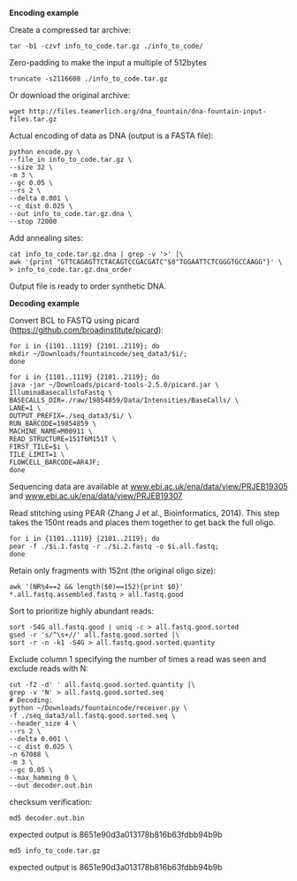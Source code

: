**Encoding example**

Create a compressed tar archive:
```
tar -b1 -czvf info_to_code.tar.gz ./info_to_code/
```

Zero-padding to make the input a multiple of 512bytes
```
truncate -s2116608 ./info_to_code.tar.gz
```

Or download the original archive:
```
wget http://files.teamerlich.org/dna_fountain/dna-fountain-input-files.tar.gz
```

Actual encoding of data as DNA (output is a FASTA file):
```
python encode.py \
--file_in info_to_code.tar.gz \
--size 32 \
-m 3 \
--gc 0.05 \
--rs 2 \
--delta 0.001 \
--c_dist 0.025 \
--out info_to_code.tar.gz.dna \
--stop 72000
```

Add annealing sites:
```
cat info_to_code.tar.gz.dna | grep -v '>' |\
awk '{print "GTTCAGAGTTCTACAGTCCGACGATC"$0"TGGAATTCTCGGGTGCCAAGG"}' \
> info_to_code.tar.gz.dna_order
```

Output file is ready to order synthetic DNA.

**Decoding example**

Convert BCL to FASTQ using picard (https://github.com/broadinstitute/picard):
```
for i in {1101..1119} {2101..2119}; do
mkdir ~/Downloads/fountaincode/seq_data3/$i/;
done

for i in {1101..1119} {2101..2119}; do
java -jar ~/Downloads/picard-tools-2.5.0/picard.jar \
IlluminaBasecallsToFastq \
BASECALLS_DIR=./raw/19854859/Data/Intensities/BaseCalls/ \
LANE=1 \
OUTPUT_PREFIX=./seq_data3/$i/ \
RUN_BARCODE=19854859 \
MACHINE_NAME=M00911 \
READ_STRUCTURE=151T6M151T \
FIRST_TILE=$i \
TILE_LIMIT=1 \
FLOWCELL_BARCODE=AR4JF;
done
```

Sequencing data are available at www.ebi.ac.uk/ena/data/view/PRJEB19305 and www.ebi.ac.uk/ena/data/view/PRJEB19307

Read stitching using PEAR (Zhang J et al., Bioinformatics, 2014).
This step takes the 150nt reads and places them together to get back the full oligo.
```
for i in {1101..1119} {2101..2119}; do
pear -f ./$i.1.fastq -r ./$i.2.fastq -o $i.all.fastq;
done
```

Retain only fragments with 152nt (the original oligo size):
```
awk '(NR%4==2 && length($0)==152){print $0}' *.all.fastq.assembled.fastq > all.fastq.good
```

Sort to prioritize highly abundant reads:
```
sort -S4G all.fastq.good | uniq -c > all.fastq.good.sorted
gsed -r 's/^\s+//' all.fastq.good.sorted |\
sort -r -n -k1 -S4G > all.fastq.good.sorted.quantity
```

Exclude column 1 specifying the number of times a read was seen and exclude reads with N:
```
cut -f2 -d' ' all.fastq.good.sorted.quantity |\
grep -v 'N' > all.fastq.good.sorted.seq
# Decoding:
python ~/Downloads/fountaincode/receiver.py \
-f ./seq_data3/all.fastq.good.sorted.seq \
--header_size 4 \
--rs 2 \
--delta 0.001 \
--c_dist 0.025 \
-n 67088 \
-m 3 \
--gc 0.05 \
--max_hamming 0 \
--out decoder.out.bin
```

checksum verification:
```
md5 decoder.out.bin
```
expected output is 8651e90d3a013178b816b63fdbb94b9b
```
md5 info_to_code.tar.gz
```
expected output is 8651e90d3a013178b816b63fdbb94b9b
